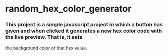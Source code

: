 # random_hex_color_generator
### This project is a simple javascript project in which a button has given and when clicked it generates a new hex color code with the live preview. That is, it sets
the background color of that hex value.
